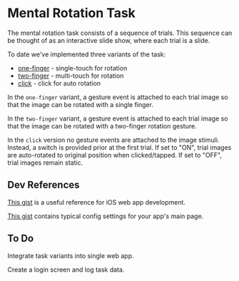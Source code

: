 # Mental Rotation Task

The mental rotation task consists of a sequence of trials.  This sequence can be
thought of as an interactive slide show, where each trial is a slide.

To date we've implemented three variants of the task:

* [one-finger](http://joyrexus.github.io/silc/tasks/rotation/one-finger) - single-touch for rotation
* [two-finger](http://joyrexus.github.io/silc/tasks/rotation/two-finger) - multi-touch for rotation
* [click](http://joyrexus.github.io/silc/tasks/rotation/click) - click for auto rotation

In the `one-finger` variant, a gesture event is attached to each trial image so that the image can be rotated with a single finger.

In the `two-finger` variant, a gesture event is attached to each trial image so that the image can be rotated with a two-finger rotation gesture.

In the `click` version no gesture events are attached to the image stimuli.  Instead, a switch is provided prior at the first trial.  If set to "ON", trial images are auto-rotated to original position when clicked/tapped.  If set to "OFF", trial images remain static.


## Dev References

[This gist](https://gist.github.com/joyrexus/5340416) is a useful reference for iOS web app development.

[This gist](https://gist.github.com/joyrexus/5340515) contains typical config settings for your app's main page.


## To Do

Integrate task variants into single web app.

Create a login screen and log task data.
